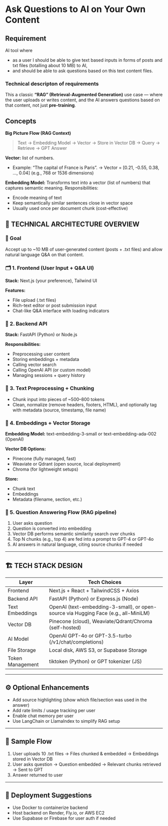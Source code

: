 # Ask Questions to AI on Your Own Content

## Requirement 
AI tool where 
- as a user I should be able to give text based inputs in forms of posts and txt files (totalling about 10 MB) to AI, 
- and should be able to ask questions based on this text content files. 

### Technical descripton of requirements
This a classic **“RAG” (Retrieval-Augmented Generation)** use case — where the user uploads or writes content, and the AI answers questions based on that content, not just **pre-training**.


## Concepts

**Big Picture Flow (RAG Context)**
> Text → Embedding Model → Vector → Store in Vector DB → Query → Retrieve → GPT Answer

**Vector:** list of numbers. 
- Example: “The capital of France is Paris”. → Vector =	[0.21, -0.55, 0.38, ..., 0.04] (e.g., 768 or 1536 dimensions)


**Embedding Model:**  Transforms text into a vector (list of numbers) that captures semantic meaning. Responsibilities:
- Encode meaning of text
- Keep semantically similar sentences close in vector space
- Usually used once per document chunk (cost-effective)


## 🧱 TECHNICAL ARCHITECTURE OVERVIEW

### 🎯 Goal
Accept up to ~10 MB of user-generated content (posts + .txt files) and allow natural language Q&A on that content.

### 🗂️ 1. Frontend (User Input + Q&A UI)
**Stack:** Next.js (your preference), Tailwind UI

**Features:**
- File upload (.txt files)
- Rich-text editor or post submission input
- Chat-like Q&A interface with loading indicators

### 🧠 2. Backend API
**Stack:** FastAPI (Python) or Node.js

**Responsibilities:**
- Preprocessing user content
- Storing embeddings + metadata
- Calling vector search
- Calling OpenAI API (or custom model)
- Managing sessions + query history

### 🧾 3. Text Preprocessing + Chunking
- Chunk input into pieces of ~500–800 tokens
- Clean, normalize (remove headers, footers, HTML), and optionally tag with metadata (source, timestamp, file name)

### 🧬 4. Embeddings + Vector Storage
**Embedding Model:** text-embedding-3-small or text-embedding-ada-002 (OpenAI)

**Vector DB Options:**
- Pinecone (fully managed, fast)
- Weaviate or Qdrant (open source, local deployment)
- Chroma (for lightweight setups)

**Store:**
- Chunk text
- Embeddings
- Metadata (filename, section, etc.)

### 🤖 5. Question Answering Flow (RAG pipeline)
1. User asks question
2. Question is converted into embedding
3. Vector DB performs semantic similarity search over chunks
4. Top N chunks (e.g., top 4) are fed into a prompt to GPT-4 or GPT-4o
5. AI answers in natural language, citing source chunks if needed

---

## 🏗️ TECH STACK DESIGN

| Layer          | Tech Choices                                                                 |
|-----------------|------------------------------------------------------------------------------|
| Frontend       | Next.js + React + TailwindCSS + Axios                                       |
| Backend API    | FastAPI (Python) or Express.js (Node)                                       |
| Text Embeddings| OpenAI (text-embedding-3-small), or open-source via Hugging Face (e.g., all-MiniLM) |
| Vector DB      | Pinecone (cloud), Weaviate/Qdrant/Chroma (self-hosted)                      |
| AI Model       | OpenAI GPT-4o or GPT-3.5-turbo (/v1/chat/completions)                       |
| File Storage   | Local disk, AWS S3, or Supabase Storage                                     |
| Token Management| tiktoken (Python) or GPT tokenizer (JS)                                    |

---

## ⚙️ Optional Enhancements
- Add source highlighting (show which file/section was used in the answer)
- Add rate limits / usage tracking per user
- Enable chat memory per user
- Use LangChain or LlamaIndex to simplify RAG setup

---

## 🧪 Sample Flow
1. User uploads 10 .txt files → Files chunked & embedded → Embeddings stored in Vector DB
2. User asks question → Question embedded → Relevant chunks retrieved → Sent to GPT
3. Answer returned to user

---

## 🚀 Deployment Suggestions
- Use Docker to containerize backend
- Host backend on Render, Fly.io, or AWS EC2
- Use Supabase or Firebase for user auth if needed
